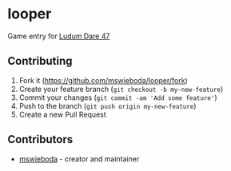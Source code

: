 # looper

Game entry for [Ludum Dare 47](https://ldjam.com/events/ludum-dare/47)

## Contributing

1. Fork it (<https://github.com/mswieboda/looper/fork>)
2. Create your feature branch (`git checkout -b my-new-feature`)
3. Commit your changes (`git commit -am 'Add some feature'`)
4. Push to the branch (`git push origin my-new-feature`)
5. Create a new Pull Request

## Contributors

- [mswieboda](https://github.com/mswieboda) - creator and maintainer
